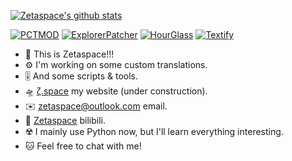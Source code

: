 [![Zetaspace's github stats](https://github-readme-stats.vercel.app/api?username=zetasp&show_icons=true&icon_color=586069&title_color=ff8000)](https://github.com/anuraghazra/github-readme-stats)

[![PCTMOD](https://github-readme-stats.vercel.app/api/pin/?username=zetasp&repo=PowerToys-Chinese-TransMOD&show_icons=true&title_color=ff8000)](https://github.com/ZetaSp/PowerToys-Chinese-TransMOD)
[![ExplorerPatcher](https://github-readme-stats.vercel.app/api/pin/?username=zetasp&repo=ExplorerPatcher&show_icons=true&title_color=ff8000)](https://github.com/ZetaSp/ExplorerPatcher)
[![HourGlass](https://github-readme-stats.vercel.app/api/pin/?username=zetasp&repo=hourglass&show_icons=true&title_color=ff8000)](https://github.com/ZetaSp/hourglass)
[![Textify](https://github-readme-stats.vercel.app/api/pin/?username=zetasp&repo=Textify&show_icons=true&title_color=ff8000)](https://github.com/ZetaSp/Textify)

<!--
**ZetaSp/ZetaSp** is a ✨ _special_ ✨ repository because its `README.md` (this file) appears on your GitHub profile.

Here are some ideas to get you started:

- 🔭 I’m currently working on ...
- 🌱 I’m currently learning ...
- 👯 I’m looking to collaborate on ...
- 🤔 I’m looking for help with ...
- 💬 Ask me about ...
- 📫 How to reach me: ...
- 😄 Pronouns: ...
- ⚡ Fun fact: ...
-->

- 📎 This is Zetaspace!!!
- ⚙️ I'm working on some custom translations.
- 🎚️ And some scripts & tools.
- 🛸 [ζ.space](https://xn--rxa.space) my website (under construction).
- ✉️ [zetaspace@outlook.com](mailto:zetaspace@outlook.com) email.
- 🌱 [Zetaspace](https://space.bilibili.com/99583527) bilibili.
- ☢️ I mainly use Python now, but I'll learn everything interesting.
- 🐱 Feel free to chat with me!
